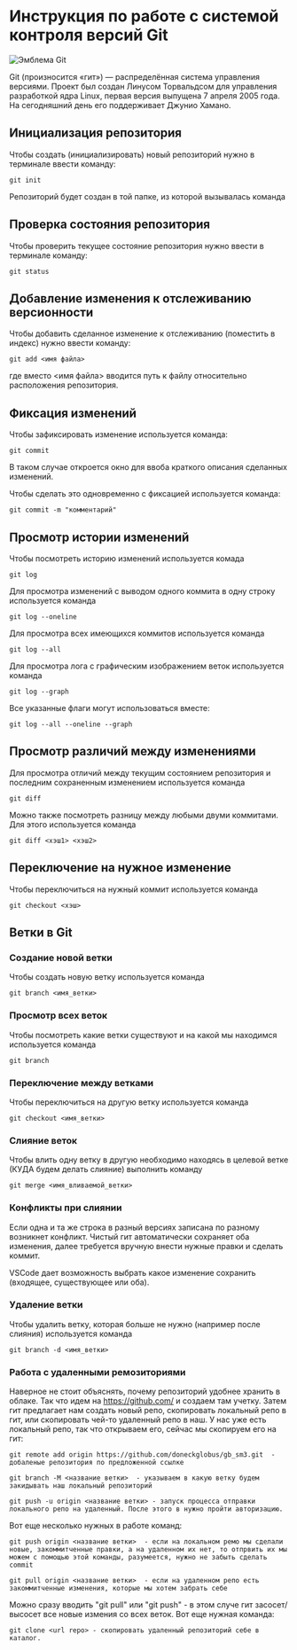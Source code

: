 # **Инструкция по работе с системой контроля версий Git**

![Эмблема Git](git.jpg)

Git (произносится «гит») — распределённая система управления версиями. Проект был создан Линусом Торвальдсом для управления разработкой ядра Linux, первая версия выпущена 7 апреля 2005 года. На сегодняшний день его поддерживает Джунио Хамано.

## Инициализация репозитория

Чтобы создать (инициализировать) новый репозиторий нужно в терминале ввести команду:

    git init

Репозиторий будет создан в той папке, из которой вызывалась команда

## Проверка состояния репозитория

Чтобы проверить текущее состояние репозитория нужно ввести в терминале команду:

    git status

## Добавление изменения к отслеживанию версионности

Чтобы добавить сделанное изменение к отслеживанию (поместить в индекс) нужно ввести команду:

    git add <имя файла>

где вместо <имя файла> вводится путь к файлу относительно расположения репозитория.

## Фиксация изменений

Чтобы зафиксировать изменение используется команда:

    git commit

В таком случае откроется окно для ввоба краткого описания сделанных изменений.

Чтобы сделать это одновременно с фиксацией используется команда:

    git commit -m "комментарий"

## Просмотр истории изменений

Чтобы посмотреть историю изменений используется комада

    git log

Для просмотра изменений с выводом одного коммита в одну строку используется команда

    git log --oneline

Для просмотра всех имеющихся коммитов используется команда

    git log --all

Для просмотра лога с графическим изображением веток используется команда

    git log --graph

Все указанные флаги могут использоваться вместе:

    git log --all --oneline --graph

## Просмотр различий между изменениями

Для просмотра отличий между текущим состоянием репозитория и последним сохраненным изменением используется команда

    git diff

Можно также посмотреть разницу между любыми двуми коммитами. Для этого используется команда

    git diff <хэш1> <хэш2>

## Переключение на нужное изменение

Чтобы переключиться на нужный коммит используется команда

    git checkout <хэш>

## Ветки в Git

### Создание новой ветки

Чтобы создать новую ветку используется команда

    git branch <имя_ветки>

### Просмотр всех веток

Чтобы посмотреть какие ветки существуют и на какой мы находимся используется команда

    git branch

### Переключение между ветками

Чтобы переключиться на другую ветку используется команда

    git checkout <имя_ветки>

### Слияние веток

Чтобы влить одну ветку в другую необходимо находясь в целевой ветке (КУДА будем делать слияние) выполнить команду

    git merge <имя_вливаемой_ветки>

### Конфликты при слиянии

Если одна и та же строка в разный версиях записана по разному возникнет конфликт.
Чистый гит автоматически сохраняет оба изменения, далее требуется вручную внести нужные правки и сделать коммит.

VSСode дает возможность выбрать какое изменение сохранить (входящее, существующее или оба).

### Удаление ветки

Чтобы удалить ветку, которая больше не нужно (например после слияния) используется команда

    git branch -d <имя_ветки>

### Работа с удаленными ремозиториями

Наверное не стоит объяснять, почему репозиторий удобнее хранить в облаке. 
Так что идем на https://github.com/ и создаем там учетку. Затем гит предлагает нам создать новый репо, скопировать локальный репо в гит, или скопировать чей-то удаленный репо в наш. У нас уже есть локальный репо, так что открываем его, сейчас мы скопируем его на гит:

    git remote add origin https://github.com/doneckglobus/gb_sm3.git  - добаленые репозитория по предложенной ссылке

    git branch -M <название ветки>  - указываем в какую ветку будем закидывать наш локальный репозиторий

    git push -u origin <название ветки> - запуск процесса отправки локального репо на удаленный. После этого в нужно пройти авторизацию.

Вот еще несколько нужных в работе команд:

    git push origin <название ветки>  - если на локальном ремо мы сделали новые, закоммитченные правки, а на удаленном их нет, то отпрвить их мы можем с помощью этой команды, разумеется, нужно не забыть сделать commit 

    git pull origin <название ветки>  - если на удаленном репо есть закоммитченные изменения, которые мы хотем забрать себе

Можно сразу вводить "git pull" или "git push" - в этом случе гит засосет/высосет все новые измения со всех веток.
Вот еще нужная команда:

    git clone <url repo> - скопировать удаленный репозиторий себе в каталог.

